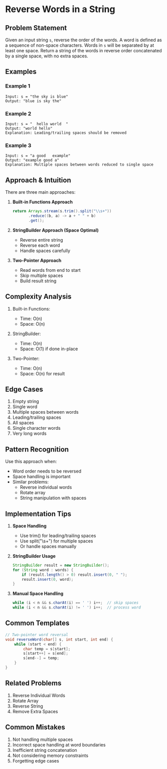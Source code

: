 # Reverse Words in a String

## Problem Statement

Given an input string `s`, reverse the order of the words. A word is defined as a sequence of non-space characters. Words in `s` will be separated by at least one space. Return a string of the words in reverse order concatenated by a single space, with no extra spaces.

## Examples

### Example 1

```
Input: s = "the sky is blue"
Output: "blue is sky the"
```

### Example 2

```
Input: s = "  hello world  "
Output: "world hello"
Explanation: Leading/trailing spaces should be removed
```

### Example 3

```
Input: s = "a good   example"
Output: "example good a"
Explanation: Multiple spaces between words reduced to single space
```

## Approach & Intuition

There are three main approaches:

1. **Built-in Functions Approach**

   ```java
   return Arrays.stream(s.trim().split("\\s+"))
          .reduce((b, a) -> a + " " + b)
          .get();
   ```

2. **StringBuilder Approach (Space Optimal)**

   - Reverse entire string
   - Reverse each word
   - Handle spaces carefully

3. **Two-Pointer Approach**
   - Read words from end to start
   - Skip multiple spaces
   - Build result string

## Complexity Analysis

1. Built-in Functions:

   - Time: O(n)
   - Space: O(n)

2. StringBuilder:

   - Time: O(n)
   - Space: O(1) if done in-place

3. Two-Pointer:
   - Time: O(n)
   - Space: O(n) for result

## Edge Cases

1. Empty string
2. Single word
3. Multiple spaces between words
4. Leading/trailing spaces
5. All spaces
6. Single character words
7. Very long words

## Pattern Recognition

Use this approach when:

- Word order needs to be reversed
- Space handling is important
- Similar problems:
  - Reverse individual words
  - Rotate array
  - String manipulation with spaces

## Implementation Tips

1. **Space Handling**

   - Use trim() for leading/trailing spaces
   - Use split("\\s+") for multiple spaces
   - Or handle spaces manually

2. **StringBuilder Usage**

   ```java
   StringBuilder result = new StringBuilder();
   for (String word : words) {
       if (result.length() > 0) result.insert(0, " ");
       result.insert(0, word);
   }
   ```

3. **Manual Space Handling**
   ```java
   while (i < n && s.charAt(i) == ' ') i++;  // skip spaces
   while (i < n && s.charAt(i) != ' ') i++;  // process word
   ```

## Common Templates

```java
// Two-pointer word reversal
void reverseWord(char[] s, int start, int end) {
    while (start < end) {
        char temp = s[start];
        s[start++] = s[end];
        s[end--] = temp;
    }
}
```

## Related Problems

1. Reverse Individual Words
2. Rotate Array
3. Reverse String
4. Remove Extra Spaces

## Common Mistakes

1. Not handling multiple spaces
2. Incorrect space handling at word boundaries
3. Inefficient string concatenation
4. Not considering memory constraints
5. Forgetting edge cases
